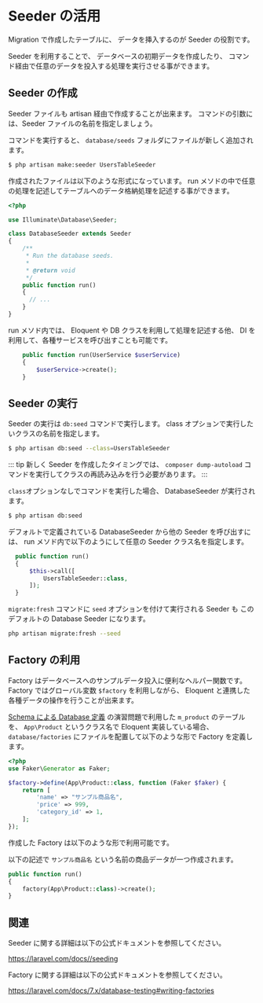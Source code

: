 # Seeder の活用

Migration で作成したテーブルに、
データを挿入するのが Seeder の役割です。

Seeder を利用することで、
データベースの初期データを作成したり、
コマンド経由で任意のデータを投入する処理を実行させる事ができます。

## Seeder の作成

Seeder ファイルも artisan 経由で作成することが出来ます。
コマンドの引数には、Seeder ファイルの名前を指定しましょう。

コマンドを実行すると、 `database/seeds` フォルダにファイルが新しく追加されます。


```bash
$ php artisan make:seeder UsersTableSeeder
```

作成されたファイルは以下のような形式になっています。
run メソドの中で任意の処理を記述してテーブルへのデータ格納処理を記述する事ができます。

```php
<?php

use Illuminate\Database\Seeder;

class DatabaseSeeder extends Seeder
{
    /**
     * Run the database seeds.
     *
     * @return void
     */
    public function run()
    {
      // ...
    }
}
```

run メソド内では、 Eloquent や DB クラスを利用して処理を記述する他、
DI を利用して、各種サービスを呼び出すことも可能です。

```php
    public function run(UserService $userService)
    {
        $userService->create();
    }
```

## Seeder の実行

Seeder の実行は `db:seed` コマンドで実行します。
class オプションで実行したいクラスの名前を指定します。

```bash
$ php artisan db:seed --class=UsersTableSeeder
```

::: tip
新しく Seeder を作成したタイミングでは、
`composer dump-autoload` コマンドを実行してクラスの再読み込みを行う必要があります。
:::

`class`オプションなしでコマンドを実行した場合、
DatabaseSeeder が実行されます。

```bash
$ php artisan db:seed 
```

デフォルトで定義されている DatabaseSeeder から他の Seeder を呼び出すには、
run メソド内で以下のようにして任意の Seeder クラス名を指定します。

```php
  public function run()
  {
      $this->call([
          UsersTableSeeder::class,
      ]);
  }
```

`migrate:fresh` コマンドに `seed` オプションを付けて実行される Seeder も
このデフォルトの Database Seeder になります。
  
```bash
php artisan migrate:fresh --seed
```

## Factory の利用

Factory はデータベースへのサンプルデータ投入に便利なヘルパー関数です。
Factory ではグローバル変数 `$factory` を利用しながら、
Eloquent と連携した各種データの操作を行うことが出来ます。

[Schema による Database 定義](/2.1.Schema) の演習問題で利用した `m_product` のテーブルを、
`App\Product` というクラス名で Eloquent 実装している場合、
`database/factories` にファイルを配置して以下のような形で Factory を定義します。

```php
<?php
use Faker\Generator as Faker;

$factory->define(App\Product::class, function (Faker $faker) {
    return [
        'name' => "サンプル商品名",
        'price' => 999,
        'category_id' => 1,
    ];
});
```

作成した Factory は以下のような形で利用可能です。

以下の記述で `サンプル商品名` という名前の商品データが一つ作成されます。

```php
public function run()
{
    factory(App\Product::class)->create();
}
```


## 関連

Seeder に関する詳細は以下の公式ドキュメントを参照してください。

https://laravel.com/docs//seeding

Factory に関する詳細は以下の公式ドキュメントを参照してください。

https://laravel.com/docs/7.x/database-testing#writing-factories
